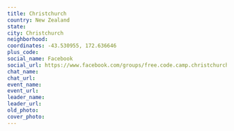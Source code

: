 ```yaml
---
title: Christchurch
country: New Zealand
state: 
city: Christchurch
neighborhood: 
coordinates: -43.530955, 172.636646
plus_code:
social_name: Facebook
social_url: https://www.facebook.com/groups/free.code.camp.christchurch
chat_name:
chat_url:
event_name:
event_url:
leader_name:
leader_url:
old_photo: 
cover_photo:
---
```

